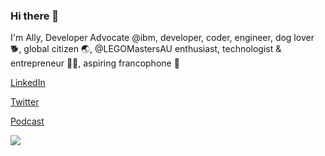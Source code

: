 ### Hi there 👋

I'm Ally, Developer Advocate @ibm, developer, coder, engineer, dog lover 🐕, global citizen 🌏, @LEGOMastersAU enthusiast, technologist & entrepreneur 👩‍💻, aspiring francophone 🥐

[LinkedIn](https://www.linkedin.com/in/ally-haire/)

[Twitter](https://twitter.com/DeveloperAlly)

[Podcast](https://techjam.dev/)

![](https://techjam.dev/wp-content/uploads/2020/07/TechJam-300x298.png)

<!--
**DeveloperAlly/DeveloperAlly** is a ✨ _special_ ✨ repository because its `README.md` (this file) appears on your GitHub profile.

Here are some ideas to get you started:

- 🔭 I’m currently working on ...
- 🌱 I’m currently learning ...
- 👯 I’m looking to collaborate on ...
- 🤔 I’m looking for help with ...
- 💬 Ask me about ...
- 📫 How to reach me: ...
- 😄 Pronouns: ...
- ⚡ Fun fact: ...
-->
